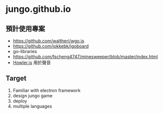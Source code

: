 # jungo.github.io

## 預計使用專案
+ https://github.com/waltheri/wgo.js
+ https://github.com/jokkebk/jgoboard
+ go-libraries
+ https://github.com/fscheng4747/minesweeper/blob/master/index.html
+ [Howler.js](https://howlerjs.com/) 用於聲音

## Target
1. Familiar with electron framework
2. design jungo game
3. deploy
4. multiple languages 


